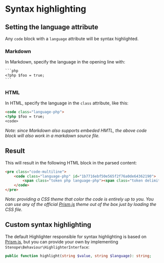 # Syntax highlighting

## Setting the language attribute

Any `code` block with a `language` attribute will be syntax highlighted.

### Markdown

In Markdown, specify the language in the opening line with:

```markdown
​```php
<?php $foo = true;
​```
```

### HTML

In HTML, specify the language in the `class` attribute, like this:

```html
​<code class="language-php">
<?php $foo = true;
<code>
```

_Note: since Markdown also supports embeded HMTL, the above code block will also work in a markdown source file._

## Result

This will result in the following HTML block in the parsed content:

```html
<pre class="code-multiline">
    <code class="language-php" id="1b7716ebf50e565f2f76a0de64362190">
        <span class="token php language-php"><span class="token delimiter important">&lt;?php</span> <span class="token variable">$foo</span> <span class="token operator">=</span> <span class="token boolean constant">true</span><span class="token punctuation">;</span></span>
    </code>
</pre>
```

_Note: providing a CSS theme that color the code is entirely up to you. You can use any of the official [Prism.js](https://prismjs.com) theme out of the box just by loading the CSS file._

## Custom syntax highlighting

The default Highlighter responsible for syntax highlighting is based on [Prism.js](https://prismjs.com/), but you can provide your own by implementing `Stenope\Behaviour\HighlighterInterface`:

```php
public function highlight(string $value, string $language): string;
```
